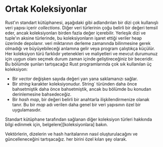 # Ortak Koleksiyonlar

Rust'ın standart kütüphanesi, aşağıdaki gibi adlandırılan bir dizi çok kullanışlı veri yapısı içerir
_collections_. Diğer veri türlerinin çoğu belirli bir değeri temsil eder, ancak
koleksiyonları birden fazla değer içerebilir. Yerleşik dizi ve tuple'ın aksine
türlerinde, bu koleksiyonların işaret ettiği veriler heap üzerinde depolanır.
veri miktarının derleme zamanında bilinmesine gerek olmadığı ve büyüyebileceği anlamına gelir
veya program çalıştıkça küçülür. Her koleksiyon türü farklıdır
yetenekleri ve maliyetleri ve mevcut durumunuz için uygun olanı seçmek
durum zaman içinde geliştireceğiniz bir beceridir. Bu bölümde şunları tartışacağız
Rust programlarında çok sık kullanılan üç koleksiyon:

- Bir _vector_ değişken sayıda değeri yan yana saklamanızı sağlar.
- Bir _string_ karakter koleksiyonudur. String` türünden daha önce bahsetmiştik
  daha önce bahsetmiştik, ancak bu bölümde bu konudan derinlemesine bahsedeceğiz.
- Bir _hash map_, bir değeri belirli bir anahtarla ilişkilendirmenize olanak tanır. Bu bir
  _map_ adı verilen daha genel bir veri yapısının özel bir uygulamasıdır.

Standart kütüphane tarafından sağlanan diğer koleksiyon türleri hakkında bilgi edinmek için,
belgelere][koleksiyonlara] bakın.

Vektörlerin, dizelerin ve hash haritalarının nasıl oluşturulacağını ve güncelleneceğini tartışacağız.
her birini özel kılan şey olarak.

[koleksiyonlar]: ../std/collections/index.md